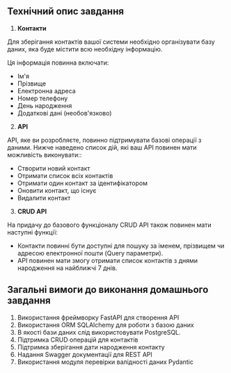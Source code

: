 ## Технічний опис завдання

1. **Контакти**

Для зберігання контактів вашої системи необхідно організувати базу даних, яка
буде містити всю необхідну інформацію.

Ця інформація повинна включати:

- Ім'я
- Прізвище
- Електронна адреса
- Номер телефону
- День народження
- Додаткові дані (необов'язково)

2. **API**

API, яке ви розробляєте, повинно підтримувати базові операції з даними. Нижче
наведено список дій, які ваш API повинен мати можливість виконувати::

- Створити новий контакт
- Отримати список всіх контактів
- Отримати один контакт за ідентифікатором
- Оновити контакт, що існує
- Видалити контакт

3. **CRUD API**

На придачу до базового функціоналу CRUD API також повинен мати наступні функції:

- Контакти повинні бути доступні для пошуку за іменем, прізвищем чи адресою
  електронної пошти (Query параметри).
- API повинен мати змогу отримати список контактів з днями народження на
  найближчі 7 днів.

## Загальні вимоги до виконання домашнього завдання

1. Використання фреймворку FastAPI для створення API
2. Використання ORM SQLAlchemy для роботи з базою даних
3. В якості бази даних слід використовувати PostgreSQL.
4. Підтримка CRUD операцій для контактів
5. Підтримка зберігання дати народження контакту
6. Надання Swagger документації для REST API
7. Використання модуля перевірки валідності даних Pydantic
